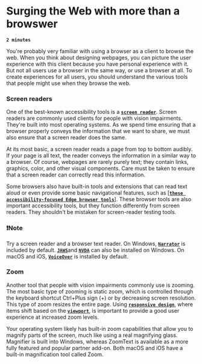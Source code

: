 # Surging the Web with more than a browswer

**`2 minutes`**

You're probably very familiar with using a browser as a client to browse the web. When you think about designing webpages, you can picture the user experience with this client because you have personal experience with it. But not all users use a browser in the same way, or use a browser at all. To create experiences for all users, you should understand the various tools that people might use when they browse the web.

### Screen readers

One of the best-known accessibility tools is a [**`screen reader`**](https://en.wikipedia.org/wiki/Screen_reader). Screen readers are commonly used clients for people with vision impairments. They're built into most operating systems. As we spend time ensuring that a browser properly conveys the information that we want to share, we must also ensure that a screen reader does the same.

At its most basic, a screen reader reads a page from top to bottom audibly. If your page is all text, the reader conveys the information in a similar way to a browser. Of course, webpages are rarely purely text; they contain links, graphics, color, and other visual components. Care must be taken to ensure that a screen reader can correctly read this information.

Some browsers also have built-in tools and extensions that can read text aloud or even provide some basic navigational features, such as [[**`these accessibility-focused Edge browser tools`**](https://support.microsoft.com/en-us/microsoft-edge/accessibility-features-in-microsoft-edge-4c696192-338e-9465-b2cd-bd9b698ad19a)]. These browser tools are also important accessibility tools, but they function differently from screen readers. They shouldn't be mistaken for screen-reader testing tools.

### ❗Note

Try a screen reader and a browser text reader. On Windows, [**`Narrator`**](https://support.microsoft.com/en-us/windows/complete-guide-to-narrator-e4397a0d-ef4f-b386-d8ae-c172f109bdb1) is included by default. [**`JAWS`**](https://webaim.org/articles/jaws/)and [**`NVDA`**](https://www.nvaccess.org/about-nvda/) can also be installed on Windows. On macOS and iOS, [**`VoiceOver`**](https://support.apple.com/guide/voiceover/welcome/10) is installed by default.

### Zoom

Another tool that people with vision impairments commonly use is zooming. The most basic type of zooming is static zoom, which is controlled through the keyboard shortcut Ctrl+Plus sign (+) or by decreasing screen resolution. This type of zoom resizes the entire page. Using [**`responsive design`**](https://developer.mozilla.org/en-US/docs/Learn_web_development/Core/CSS_layout/Responsive_Design), where items shift based on the [**`viewport`**](https://developer.mozilla.org/en-US/docs/Web/CSS/Viewport_concepts), is important to provide a good user experience at increased zoom levels.

Your operating system likely has built-in zoom capabilities that allow you to magnify parts of the screen, much like using a real magnifying glass. Magnifier is built into Windows, whereas ZoomText is available as a more fully featured and popular partner add-on. Both macOS and iOS have a built-in magnification tool called Zoom.